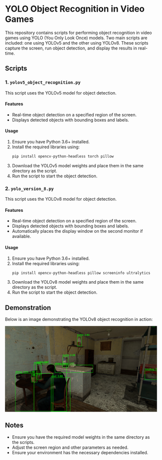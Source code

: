 # YOLO Object Recognition in Video Games

This repository contains scripts for performing object recognition in video games using YOLO (You Only Look Once) models. Two main scripts are included: one using YOLOv5 and the other using YOLOv8. These scripts capture the screen, run object detection, and display the results in real-time.

## Scripts

### 1. `yolov5_object_recognition.py`

This script uses the YOLOv5 model for object detection.

#### Features
- Real-time object detection on a specified region of the screen.
- Displays detected objects with bounding boxes and labels.

#### Usage
1. Ensure you have Python 3.6+ installed.
2. Install the required libraries using:
    ```sh
    pip install opencv-python-headless torch pillow
    ```
3. Download the YOLOv5 model weights and place them in the same directory as the script.
4. Run the script to start the object detection.

### 2. `yolo_version_8.py`

This script uses the YOLOv8 model for object detection.

#### Features
- Real-time object detection on a specified region of the screen.
- Displays detected objects with bounding boxes and labels.
- Automatically places the display window on the second monitor if available.

#### Usage
1. Ensure you have Python 3.6+ installed.
2. Install the required libraries using:
    ```sh
    pip install opencv-python-headless pillow screeninfo ultralytics
    ```
3. Download the YOLOv8 model weights and place them in the same directory as the script.
4. Run the script to start the object detection.

## Demonstration

Below is an image demonstrating the YOLOv8 object recognition in action:

![YOLOv8 Object Recognition](YOLOv8_hl2_object_recognition.png)

## Notes
- Ensure you have the required model weights in the same directory as the scripts.
- Adjust the screen region and other parameters as needed.
- Ensure your environment has the necessary dependencies installed.
